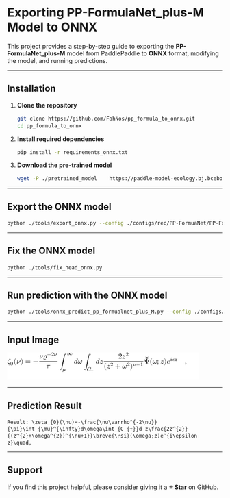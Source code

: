 # Exporting PP-FormulaNet_plus-M Model to ONNX

This project provides a step-by-step guide to exporting the **PP-FormulaNet_plus-M** model from PaddlePaddle to **ONNX** format, modifying the model, and running predictions.

---

## Installation

1. **Clone the repository**
   ```bash
   git clone https://github.com/FahNos/pp_formula_to_onnx.git
   cd pp_formula_to_onnx
   ```

2. **Install required dependencies**
   ```bash
   pip install -r requirements_onnx.txt
   ```

3. **Download the pre-trained model**
   ```bash
   wget -P ./pretrained_model    https://paddle-model-ecology.bj.bcebos.com/paddlex/official_pretrained_model/PP-FormulaNet_plus-M_pretrained.pdparams
   ```

---

## Export the ONNX model
```bash
python ./tools/export_onnx.py --config ./configs/rec/PP-FormuaNet/PP-FormulaNet_plus-M_ONNX.yaml
```

---

## Fix the ONNX model
```bash
python ./tools/fix_head_onnx.py
```

---

## Run prediction with the ONNX model
```bash
python ./tools/onnx_predict_pp_formualnet_plus_M.py --config ./configs/rec/PP-FormuaNet/PP-FormulaNet_plus-M_ONNX.yaml
```

---

## Input Image
![Input Example](general_formula_rec_001.png)

---

## Prediction Result
```text
Result: \zeta_{0}(\nu)=-\frac{\nu\varrho^{-2\nu}}{\pi}\int_{\mu}^{\infty}d\omega\int_{C_{+}}d z\frac{2z^{2}}{(z^{2}+\omega^{2})^{\nu+1}}\breve{\Psi}(\omega;z)e^{i\epsilon z}\quad,
```

---

## Support
If you find this project helpful, please consider giving it a **⭐ Star** on GitHub.

